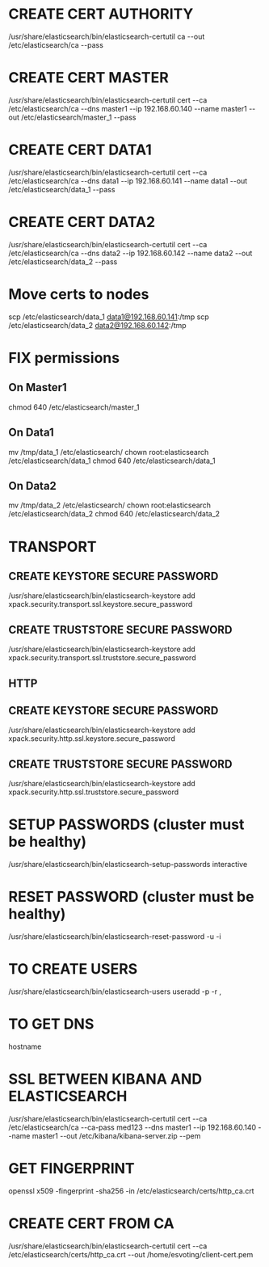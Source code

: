 # CREATE CERT AUTHORITY
/usr/share/elasticsearch/bin/elasticsearch-certutil ca --out /etc/elasticsearch/ca --pass

# CREATE CERT MASTER
/usr/share/elasticsearch/bin/elasticsearch-certutil cert --ca /etc/elasticsearch/ca --dns master1 --ip 192.168.60.140 --name master1 --out /etc/elasticsearch/master_1 --pass 

# CREATE CERT DATA1
/usr/share/elasticsearch/bin/elasticsearch-certutil cert --ca /etc/elasticsearch/ca --dns data1 --ip 192.168.60.141 --name data1 --out /etc/elasticsearch/data_1 --pass 

# CREATE CERT DATA2
/usr/share/elasticsearch/bin/elasticsearch-certutil cert --ca /etc/elasticsearch/ca --dns data2 --ip 192.168.60.142 --name data2 --out /etc/elasticsearch/data_2 --pass 

# Move certs to nodes
scp /etc/elasticsearch/data_1 data1@192.168.60.141:/tmp
scp /etc/elasticsearch/data_2 data2@192.168.60.142:/tmp

# FIX permissions
## On Master1
chmod 640 /etc/elasticsearch/master_1

## On Data1
mv /tmp/data_1 /etc/elasticsearch/
chown root:elasticsearch /etc/elasticsearch/data_1
chmod 640 /etc/elasticsearch/data_1

## On Data2
mv /tmp/data_2 /etc/elasticsearch/
chown root:elasticsearch /etc/elasticsearch/data_2
chmod 640 /etc/elasticsearch/data_2

# TRANSPORT
## CREATE KEYSTORE SECURE PASSWORD
/usr/share/elasticsearch/bin/elasticsearch-keystore add xpack.security.transport.ssl.keystore.secure_password

## CREATE TRUSTSTORE SECURE PASSWORD
/usr/share/elasticsearch/bin/elasticsearch-keystore add xpack.security.transport.ssl.truststore.secure_password

## HTTP
## CREATE KEYSTORE SECURE PASSWORD
/usr/share/elasticsearch/bin/elasticsearch-keystore add xpack.security.http.ssl.keystore.secure_password

## CREATE TRUSTSTORE SECURE PASSWORD
/usr/share/elasticsearch/bin/elasticsearch-keystore add xpack.security.http.ssl.truststore.secure_password

# SETUP PASSWORDS (cluster must be healthy)
/usr/share/elasticsearch/bin/elasticsearch-setup-passwords interactive

# RESET PASSWORD (cluster must be healthy)
/usr/share/elasticsearch/bin/elasticsearch-reset-password -u <user> -i

# TO CREATE USERS
/usr/share/elasticsearch/bin/elasticsearch-users useradd <user> -p <password> -r <role1>,<role2>

# TO GET DNS
hostname

# SSL BETWEEN KIBANA AND ELASTICSEARCH
/usr/share/elasticsearch/bin/elasticsearch-certutil cert --ca /etc/elasticsearch/ca --ca-pass med123 --dns master1 --ip 192.168.60.140 --name master1 --out /etc/kibana/kibana-server.zip --pem


# GET FINGERPRINT
openssl x509 -fingerprint -sha256 -in /etc/elasticsearch/certs/http_ca.crt

# CREATE CERT FROM CA
/usr/share/elasticsearch/bin/elasticsearch-certutil cert --ca /etc/elasticsearch/certs/http_ca.crt --out /home/esvoting/client-cert.pem